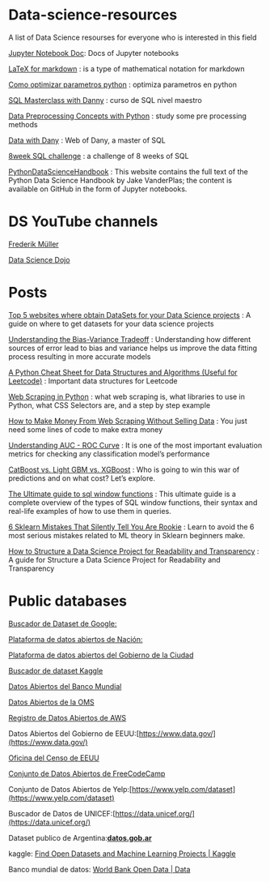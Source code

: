 # Data-science-resources
A list of Data Science resourses for everyone who is interested in this field

[Jupyter Notebook Doc](https://jupyter-notebook.readthedocs.io/en/stable/index.html): Docs of Jupyter notebooks

[LaTeX for markdown](https://en.wikibooks.org/wiki/LaTeX/Mathematics) : is a type of mathematical notation for markdown

[Como optimizar parametros python](https://blog.escueladedatosvivos.ai/como-hacer-optimizacion-parametros-python/) : optimiza parametros en python



[SQL Masterclass with Danny](https://github.com/DataWithDanny/sql-masterclass) : curso de SQL nivel maestro

[Data Preprocessing Concepts with Python](https://pub.towardsai.net/data-preprocessing-concepts-with-python-b93c63f14bb6) : study some pre processing methods

[Data with Dany](https://www.datawithdanny.com/) : Web of Dany, a master of SQL 

[8week SQL challenge](https://8weeksqlchallenge.com/) : a challenge of 8 weeks of SQL

[PythonDataScienceHandbook](https://jakevdp.github.io/PythonDataScienceHandbook/) : This website contains the full text of the Python Data Science Handbook by Jake VanderPlas; the content is available on GitHub in the form of Jupyter notebooks.


# DS YouTube channels

[Frederik Müller](https://www.youtube.com/channel/UCuDWqzSSHgHkD0zBwrIXSNQ/videos)

[Data Science Dojo](https://www.youtube.com/c/Datasciencedojo)

# Posts

[Top 5 websites where obtain DataSets for your Data Science projects](https://medium.com/p/a7b68e689bd0) : A guide on where to get datasets for your data science projects

[Understanding the Bias-Variance Tradeoff](http://scott.fortmann-roe.com/docs/BiasVariance.html) : Understanding how different sources of error lead to bias and variance helps us improve the data fitting process resulting in more accurate models

[A Python Cheat Sheet for Data Structures and Algorithms (Useful for Leetcode)](https://medium.com/@buildwithmalik/i-made-a-python-cheat-sheet-for-data-structures-and-algorithms-useful-for-leetcode-b304754fad9c) : Important data structures for Leetcode

[Web Scraping in Python](https://medium.com/mlearning-ai/web-scraping-in-python-cf1e506572f) : what web scraping is, what libraries to use in Python, what CSS Selectors are, and a step by step example

[How to Make Money From Web Scraping Without Selling Data](https://medium.com/swlh/how-to-make-money-from-web-scraping-without-selling-data-92c1f961b25) : You just need some lines of code to make extra money

[Understanding AUC - ROC Curve](https://towardsdatascience.com/understanding-auc-roc-curve-68b2303cc9c5) :  It is one of the most important evaluation metrics for checking any classification model’s performance

[CatBoost vs. Light GBM vs. XGBoost](https://towardsdatascience.com/catboost-vs-light-gbm-vs-xgboost-5f93620723db) : Who is going to win this war of predictions and on what cost? Let’s explore.

[The Ultimate guide to sql window functions](https://www.stratascratch.com/blog/the-ultimate-guide-to-sql-window-functions/) : This ultimate guide is a complete overview of the types of SQL window functions, their syntax and real-life examples of how to use them in queries.

[6 Sklearn Mistakes That Silently Tell You Are Rookie](https://ibexorigin.medium.com/6-sklearn-mistakes-that-silently-tell-you-are-rookie-f1fe44779a4d) : Learn to avoid the 6 most serious mistakes related to ML theory in Sklearn beginners make.

[How to Structure a Data Science Project for Readability and Transparency](https://towardsdatascience.com/how-to-structure-a-data-science-project-for-readability-and-transparency-360c6716800) : A guide for Structure a Data Science Project for Readability and Transparency

# Public databases

[Buscador de Dataset de Google:](https://datasetsearch.research.google.com/) 

[Plataforma de datos abiertos de Nación:](https://datos.gob.ar/dataset) 

[Plataforma de datos abiertos del Gobierno de la Ciudad](https://data.buenosaires.gob.ar/dataset) 

[Buscador de dataset Kaggle](https://www.kaggle.com/datasets) 

[Datos Abiertos del Banco Mundial](https://data.worldbank.org/)

[Datos Abiertos de la OMS](https://www.who.int/data)

[Registro de Datos Abiertos de AWS](https://registry.opendata.aws/)

Datos Abiertos del Gobierno de EEUU:[https://www.data.gov/](https://www.data.gov/)

[Oficina del Censo de EEUU](https://www.census.gov/data.html)

[Conjunto de Datos Abiertos de FreeCodeCamp](https://github.com/freeCodeCamp/open-data)

Conjunto de Datos Abiertos de Yelp:[https://www.yelp.com/dataset](https://www.yelp.com/dataset)

Buscador de Datos de UNICEF:[https://data.unicef.org/](https://data.unicef.org/)

Dataset publico de Argentina:**[datos.gob.ar](http://datos.gob.ar)**

kaggle: [Find Open Datasets and Machine Learning Projects | Kaggle](https://www.kaggle.com/datasets)

Banco mundial de datos: [World Bank Open Data | Data](https://data.worldbank.org/)
